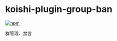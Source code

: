 # koishi-plugin-group-ban

[![npm](https://img.shields.io/npm/v/koishi-plugin-group-ban?style=flat-square)](https://www.npmjs.com/package/koishi-plugin-group-ban)

群管理、禁言
